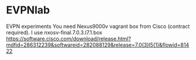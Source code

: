 # EVPNlab
EVPN experiments
You need Nexus9000v vagrant box from Cisco (contract required). I use nxosv-final.7.0.3.I7.1.box
https://software.cisco.com/download/release.html?mdfid=286312239&softwareid=282088129&release=7.0(3)I5(1)&flowid=81422
